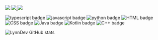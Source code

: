 <img src="https://i.postimg.cc/J7Z4P3cc/lyw.png">

<span>
  <a href="https://github.com/LynnDev0">
    <img src="https://img.shields.io/badge/GitHub-100000?style=for-the-badge&logo=github&logoColor=white"/>
  </a>
</span>
<span>
  <a href="https://discord.gg/teamundo">
    <img src="https://img.shields.io/badge/Discord-7289DA?style=for-the-badge&logo=discord&logoColor=white"/>
  </a>
</span>

![typescript badge](https://img.shields.io/badge/TypeScript-007ACC?style=for-the-badge&logo=typescript&logoColor=white)
![javascript badge](https://img.shields.io/badge/JavaScript-F7DF1E?style=for-the-badge&logo=JavaScript&logoColor=white)
![python badge](https://img.shields.io/badge/Python-14354C?style=for-the-badge&logo=python&logoColor=white)
![HTML badge](https://img.shields.io/badge/HTML-239120?style=for-the-badge&logo=html5&logoColor=white)
![CSS badge](https://img.shields.io/badge/CSS-239120?&style=for-the-badge&logo=css3&logoColor=white)
![Java badge](https://img.shields.io/badge/Java-ED8B00?style=for-the-badge&logo=java&logoColor=white)
![Kotlin badge](https://img.shields.io/badge/Kotlin-0095D5?style=for-the-badge&logo=kotlin&logoColor=white)
![C++ badge](https://img.shields.io/badge/C++-00599C?style=for-the-badge&logo=cplusplus&logoColor=white)

![LynnDev GitHub stats](https://github-readme-stats.vercel.app/api?username=lynndev0&show_icons=true&theme=radical)
